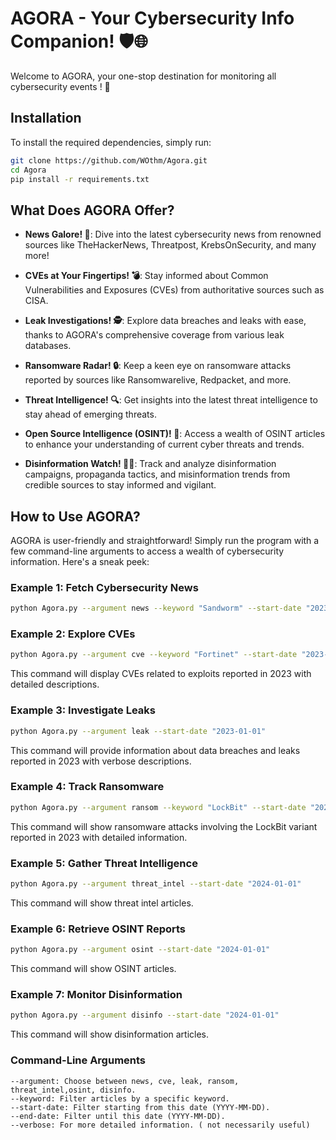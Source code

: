 # AGORA - Your Cybersecurity Info Companion! 🛡️🌐

Welcome to AGORA, your one-stop destination for monitoring all cybersecurity events ! 🚀

## Installation

To install the required dependencies, simply run:

```bash
git clone https://github.com/WOthm/Agora.git
cd Agora
pip install -r requirements.txt
```

## What Does AGORA Offer?

- **News Galore! 📰**: Dive into the latest cybersecurity news from renowned sources like TheHackerNews, Threatpost, KrebsOnSecurity, and many more!
  
- **CVEs at Your Fingertips! 💣**: Stay informed about Common Vulnerabilities and Exposures (CVEs) from authoritative sources such as CISA.
  
- **Leak Investigations! 🕵️**: Explore data breaches and leaks with ease, thanks to AGORA's comprehensive coverage from various leak databases.
  
- **Ransomware Radar! 🔒**: Keep a keen eye on ransomware attacks reported by sources like Ransomwarelive, Redpacket, and more.

- **Threat Intelligence! 🔍**: Get insights into the latest threat intelligence to stay ahead of emerging threats.

- **Open Source Intelligence (OSINT)! 🧠**: Access a wealth of OSINT articles to enhance your understanding of current cyber threats and trends.

- **Disinformation Watch! 🏴‍☠️**: Track and analyze disinformation campaigns, propaganda tactics, and misinformation trends from credible sources to stay informed and vigilant.

## How to Use AGORA?

AGORA is user-friendly and straightforward! Simply run the program with a few command-line arguments to access a wealth of cybersecurity information. Here's a sneak peek:

### Example 1: Fetch Cybersecurity News
```bash
python Agora.py --argument news --keyword "Sandworm" --start-date "2023-01-01" 
```
### Example 2: Explore CVEs

```bash
python Agora.py --argument cve --keyword "Fortinet" --start-date "2023-01-01" 
```

This command will display CVEs related to exploits reported in 2023 with detailed descriptions.

### Example 3: Investigate Leaks

```bash
python Agora.py --argument leak --start-date "2023-01-01" 
```

This command will provide information about data breaches and leaks reported in 2023 with verbose descriptions.  

### Example 4: Track Ransomware

```bash
python Agora.py --argument ransom --keyword "LockBit" --start-date "2023-01-01" 
```

This command will show ransomware attacks involving the LockBit variant reported in 2023 with detailed information.  

### Example 5: Gather Threat Intelligence

```bash
python Agora.py --argument threat_intel --start-date "2024-01-01" 
```

This command will show threat intel articles. 

### Example 6: Retrieve OSINT Reports

```bash
python Agora.py --argument osint --start-date "2024-01-01" 
```

This command will show OSINT articles.

### Example 7: Monitor Disinformation

```bash
python Agora.py --argument disinfo --start-date "2024-01-01" 
```

This command will show disinformation articles.

### Command-Line Arguments

    --argument: Choose between news, cve, leak, ransom, threat_intel,osint, disinfo.
    --keyword: Filter articles by a specific keyword.
    --start-date: Filter starting from this date (YYYY-MM-DD).
    --end-date: Filter until this date (YYYY-MM-DD).
    --verbose: For more detailed information. ( not necessarily useful)







